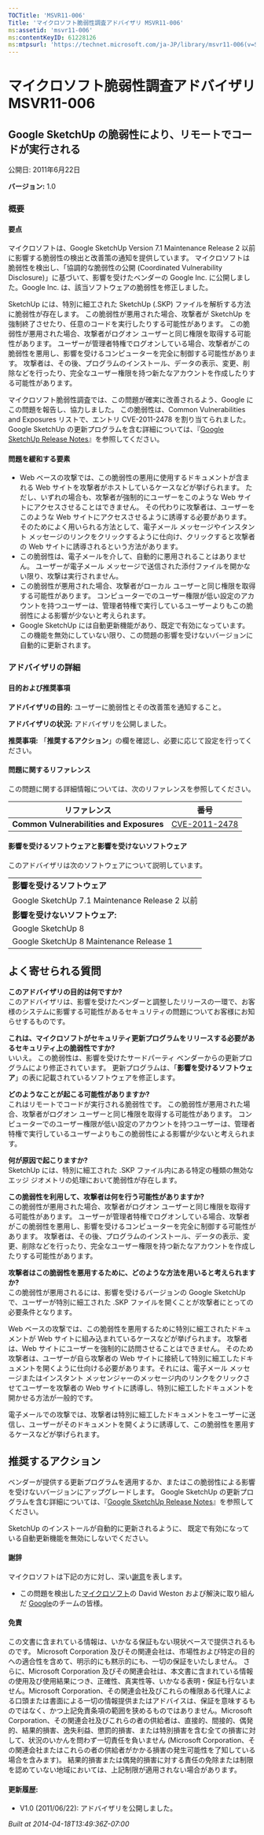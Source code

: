 ```yaml
---
TOCTitle: 'MSVR11-006'
Title: 'マイクロソフト脆弱性調査アドバイザリ MSVR11-006'
ms:assetid: 'msvr11-006'
ms:contentKeyID: 61228126
ms:mtpsurl: 'https://technet.microsoft.com/ja-JP/library/msvr11-006(v=Security.10)'
---
```




マイクロソフト脆弱性調査アドバイザリ MSVR11-006
===============================================

Google SketchUp の脆弱性により、リモートでコードが実行される
------------------------------------------------------------

公開日: 2011年6月22日

**バージョン:** 1.0

### 概要

#### 要点

マイクロソフトは、Google SketchUp Version 7.1 Maintenance Release 2 以前に影響する脆弱性の検出と改善策の通知を提供しています。 マイクロソフトは脆弱性を検出し、「協調的な脆弱性の公開 (Coordinated Vulnerability Disclosure)」に基づいて、影響を受けたベンダーの Google Inc. に公開しました。Google Inc. は、該当ソフトウェアの脆弱性を修正しました。

SketchUp には、特別に細工された SketchUp (.SKP) ファイルを解析する方法に脆弱性が存在します。 この脆弱性が悪用された場合、攻撃者が SketchUp を強制終了させたり、任意のコードを実行したりする可能性があります。 この脆弱性が悪用された場合、攻撃者がログオン ユーザーと同じ権限を取得する可能性があります。 ユーザーが管理者特権でログオンしている場合、攻撃者がこの脆弱性を悪用し、影響を受けるコンピューターを完全に制御する可能性があります。 攻撃者は、その後、プログラムのインストール、データの表示、変更、削除などを行ったり、完全なユーザー権限を持つ新たなアカウントを作成したりする可能性があります。

マイクロソフト脆弱性調査では、この問題が確実に改善されるよう、Google にこの問題を報告し、協力しました。 この脆弱性は、Common Vulnerabilities and Exposures リストで、エントリ CVE-2011-2478 を割り当てられました。 Google SketchUp の更新プログラムを含む詳細については、『[Google SketchUp Release Notes](https://sketchup.google.com/support/bin/static.py?hl=en&page=release_notes.cs&rd=1)』を参照してください。

#### 問題を緩和する要素

-   Web ベースの攻撃では、この脆弱性の悪用に使用するドキュメントが含まれる Web サイトを攻撃者がホストしているケースなどが挙げられます。 ただし、いずれの場合も、攻撃者が強制的にユーザーをこのような Web サイトにアクセスさせることはできません。 その代わりに攻撃者は、ユーザーをこのような Web サイトにアクセスさせるように誘導する必要があります。そのためによく用いられる方法として、電子メール メッセージやインスタント メッセージのリンクをクリックするように仕向け、クリックすると攻撃者の Web サイトに誘導されるという方法があります。
-   この脆弱性は、電子メールを介して、自動的に悪用されることはありません。 ユーザーが電子メール メッセージで送信された添付ファイルを開かない限り、攻撃は実行されません。
-   この脆弱性が悪用された場合、攻撃者がローカル ユーザーと同じ権限を取得する可能性があります。 コンピューターでのユーザー権限が低い設定のアカウントを持つユーザーは、管理者特権で実行しているユーザーよりもこの脆弱性による影響が少ないと考えられます。
-   Google SketchUp には自動更新機能があり、既定で有効になっています。 この機能を無効にしていない限り、この問題の影響を受けないバージョンに自動的に更新されます。

### アドバイザリの詳細

#### 目的および推奨事項

**アドバイザリの目的:** ユーザーに脆弱性とその改善策を通知すること。

**アドバイザリの状況:** アドバイザリを公開しました。

**推奨事項:** 「**推奨するアクション**」の欄を確認し、必要に応じて設定を行ってください。

#### 問題に関するリファレンス

この問題に関する詳細情報については、次のリファレンスを参照してください。

| リファレンス                             | 番号                                                                             |
|------------------------------------------|----------------------------------------------------------------------------------|
| **Common Vulnerabilities and Exposures** | [CVE-2011-2478](https://www.cve.mitre.org/cgi-bin/cvename.cgi?name=cve-2011-2478) |

#### 影響を受けるソフトウェアと影響を受けないソフトウェア

このアドバイザリは次のソフトウェアについて説明しています。

|                                                |
|------------------------------------------------|
| **影響を受けるソフトウェア**                       |
| Google SketchUp 7.1 Maintenance Release 2 以前 |
| **影響を受けないソフトウェア:**                    |
| Google SketchUp 8                              |
| Google SketchUp 8 Maintenance Release 1        |

よく寄せられる質問
------------------

 
**このアドバイザリの目的は何ですか?**    
このアドバイザリは、影響を受けたベンダーと調整したリリースの一環で、お客様のシステムに影響する可能性があるセキュリティの問題についてお客様にお知らせするものです。

**これは、マイクロソフトがセキュリティ更新プログラムをリリースする必要があるセキュリティ上の脆弱性ですか?**    
いいえ。 この脆弱性は、影響を受けたサードパーティ ベンダーからの更新プログラムにより修正されています。 更新プログラムは、「**影響を受けるソフトウェア**」の表に記載されているソフトウェアを修正します。

**どのようなことが起こる可能性がありますか?**    
これはリモートでコードが実行される脆弱性です。 この脆弱性が悪用された場合、攻撃者がログオン ユーザーと同じ権限を取得する可能性があります。 コンピューターでのユーザー権限が低い設定のアカウントを持つユーザーは、管理者特権で実行しているユーザーよりもこの脆弱性による影響が少ないと考えられます。

**何が原因で起こりますか?**    
SketchUp には、特別に細工された .SKP ファイル内にある特定の種類の無効なエッジ ジオメトリの処理において脆弱性が存在します。

**この脆弱性を利用して、攻撃者は何を行う可能性がありますか?**    
この脆弱性が悪用された場合、攻撃者がログオン ユーザーと同じ権限を取得する可能性があります。 ユーザーが管理者特権でログオンしている場合、攻撃者がこの脆弱性を悪用し、影響を受けるコンピューターを完全に制御する可能性があります。 攻撃者は、その後、プログラムのインストール、データの表示、変更、削除などを行ったり、完全なユーザー権限を持つ新たなアカウントを作成したりする可能性があります。

**攻撃者はこの脆弱性を悪用するために、どのような方法を用いると考えられますか?**    
この脆弱性が悪用されるには、影響を受けるバージョンの Google SketchUp で、ユーザーが特別に細工された .SKP ファイルを開くことが攻撃者にとっての必要条件となります。

Web ベースの攻撃では、この脆弱性を悪用するために特別に細工されたドキュメントが Web サイトに組み込まれているケースなどが挙げられます。 攻撃者は、Web サイトにユーザーを強制的に訪問させることはできません。 そのため攻撃者は、ユーザーが自ら攻撃者の Web サイトに接続して特別に細工したドキュメントを開くように仕向ける必要があります。それには、電子メール メッセージまたはインスタント メッセンジャーのメッセージ内のリンクをクリックさせてユーザーを攻撃者の Web サイトに誘導し、特別に細工したドキュメントを開かせる方法が一般的です。

電子メールでの攻撃では、攻撃者は特別に細工したドキュメントをユーザーに送信し、ユーザーがそのドキュメントを開くように誘導して、この脆弱性を悪用するケースなどが挙げられます。

推奨するアクション
------------------

 
ベンダーが提供する更新プログラムを適用するか、またはこの脆弱性による影響を受けないバージョンにアップグレードします。 Google SketchUp の更新プログラムを含む詳細については、『[Google SketchUp Release Notes](https://sketchup.google.com/support/bin/static.py?hl=en&page=release_notes.cs&rd=1)』を参照してください。

SketchUp のインストールが自動的に更新されるように、 既定で有効になっている自動更新機能を無効にしないでください。

#### 謝辞

マイクロソフトは下記の方に対し、深い[謝意](https://technet.microsoft.com/security/bulletin/policy)を表します。

-   この問題を検出した[マイクロソフト](https://www.microsoft.com/)の David Weston および解決に取り組んだ [Google](https://www.google.com/)のチームの皆様。

#### 免責

この文書に含まれている情報は、いかなる保証もない現状ベースで提供されるものです。 Microsoft Corporation 及びその関連会社は、市場性および特定の目的への適合性を含めて、明示的にも黙示的にも、一切の保証をいたしません。 さらに、Microsoft Corporation 及びその関連会社は、本文書に含まれている情報の使用及び使用結果につき、正確性、真実性等、いかなる表明・保証も行ないません。Microsoft Corporation、その関連会社及びこれらの権限ある代理人による口頭または書面による一切の情報提供またはアドバイスは、保証を意味するものではなく、かつ上記免責条項の範囲を狭めるものではありません。Microsoft Corporation、その関連会社及びこれらの者の供給者は、直接的、間接的、偶発的、結果的損害、逸失利益、懲罰的損害、または特別損害を含む全ての損害に対して、状況のいかんを問わず一切責任を負いません (Microsoft Corporation、その関連会社またはこれらの者の供給者がかかる損害の発生可能性を了知している場合を含みます)。 結果的損害または偶発的損害に対する責任の免除または制限を認めていない地域においては、上記制限が適用されない場合があります。

#### 更新履歴:

-   V1.0 (2011/06/22): アドバイザリを公開しました。

*Built at 2014-04-18T13:49:36Z-07:00*
